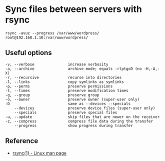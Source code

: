 # Sync files between servers with rsync
```shell
rsync -avuz --progress /var/www/wordpress/ root@192.168.1.10:/var/www/wordpress/
```

## Useful options
```shell
-v, --verbose               increase verbosity
-a, --archive               archive mode; equals -rlptgoD (no -H,-A,-X)
-r, --recursive             recurse into directories
-l, --links                 copy symlinks as symlinks
-p, --perms                 preserve permissions
-t, --times                 preserve modification times
-g, --group                 preserve group
-o, --owner                 preserve owner (super-user only)
-D                          same as --devices --specials
    --devices               preserve device files (super-user only)
    --specials              preserve special files
-u, --update                skip files that are newer on the receiver
-z, --compress              compress file data during the transfer
    --progress              show progress during transfer
```

## Reference
- [rsync(1) - Linux man page](https://linux.die.net/man/1/rsync)